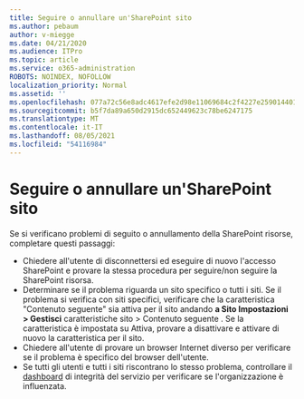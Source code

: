 ```yaml
---
title: Seguire o annullare un'SharePoint sito
ms.author: pebaum
author: v-miegge
ms.date: 04/21/2020
ms.audience: ITPro
ms.topic: article
ms.service: o365-administration
ROBOTS: NOINDEX, NOFOLLOW
localization_priority: Normal
ms.assetid: ''
ms.openlocfilehash: 077a72c56e8adc4617efe2d98e11069684c2f4227e2590144017be30fb19548e
ms.sourcegitcommit: b5f7da89a650d2915dc652449623c78be6247175
ms.translationtype: MT
ms.contentlocale: it-IT
ms.lasthandoff: 08/05/2021
ms.locfileid: "54116984"
---
```

# <a name="follow-or-un-follow-a-sharepoint-site"></a>Seguire o annullare un'SharePoint sito

Se si verificano problemi di seguito o annullamento della SharePoint risorse, completare questi passaggi:

* Chiedere all'utente di disconnettersi ed eseguire di nuovo l'accesso SharePoint e provare la stessa procedura per seguire/non seguire la SharePoint risorsa.
* Determinare se il problema riguarda un sito specifico o tutti i siti. Se il problema si verifica con siti specifici, verificare che la caratteristica "Contenuto seguente" sia attiva per il sito andando **a Sito Impostazioni > Gestisci** caratteristiche sito > Contenuto seguente . Se la caratteristica è impostata su Attiva, provare a disattivare e attivare di nuovo la caratteristica per il sito.
* Chiedere all'utente di provare un browser Internet diverso per verificare se il problema è specifico del browser dell'utente.
* Se tutti gli utenti e tutti i siti riscontrano lo stesso problema, controllare il [dashboard](https://admin.microsoft.com/AdminPortal/Home#/servicehealth) di integrità del servizio per verificare se l'organizzazione è influenzata.
